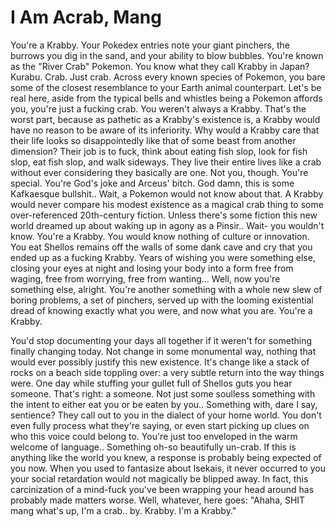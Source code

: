 # I Am Acrab, Mang
You're a Krabby. Your Pokedex entries note your giant pinchers, the burrows you dig in the sand, and your ability to blow bubbles. You're known as the "River Crab" Pokemon. You know what they call Krabby in Japan? Kurabu. Crab. Just crab.
Across every known species of Pokemon, you bare some of the closest resemblance to your Earth animal counterpart. Let's be real here, aside from the typical bells and whistles being a Pokemon affords you, you're just a fucking crab.
You weren't always a Krabby. That's the worst part, because as pathetic as a Krabby's existence is, a Krabby would have no reason to be aware of its inferiority. Why would a Krabby care that their life looks so disappointedly like that of some beast from another dimension? Their job is to fuck, think about eating fish slop, look for fish slop, eat fish slop, and walk sideways. They live their entire lives like a crab without ever considering they basically are one. Not you, though. You're special. You're God's joke and Arceus' bitch.
God damn, this is some Kafkaesque bullshit.. Wait, a Pokemon would not know about that. A Krabby would never compare his modest existence as a magical crab thing to some over-referenced 20th-century fiction. Unless there's some fiction this new world dreamed up about waking up in agony as a Pinsir.. Wait- you wouldn't know. You're a Krabby. You would know nothing of culture or innovation. You eat Shellos remains off the walls of some dank cave and cry that you ended up as a fucking Krabby. Years of wishing you were something else, closing your eyes at night and losing your body into a form free from waging, free from worrying, free from wanting... Well, now you're something else, alright. You're another something with a whole new slew of boring problems, a set of pinchers, served up with the looming existential dread of knowing exactly what you were, and now what you are. You're a Krabby.

You'd stop documenting your days all together if it weren't for something finally changing today. Not change in some monumental way, nothing that would ever possibly justify this new existence. It's change like a stack of rocks on a beach side toppling over: a very subtle return into the way things were.
One day while stuffing your gullet full of Shellos guts you hear someone. That's right: a someone. Not just some soulless something with the intent to either eat you or be eaten by you.. Something with, dare I say, sentience? They call out to you in the dialect of your home world. You don't even fully process what they're saying, or even start picking up clues on who this voice could belong to. You're just too enveloped in the warm welcome of language.. Something oh-so beautifully un-crab.
If this is anything like the world you knew, a response is probably being expected of you now. When you used to fantasize about Isekais, it never occurred to you your social retardation would not magically be blipped away. In fact, this carcinization of a mind-fuck you've been wrapping your head around has probably made matters worse. Well, whatever, here goes:
"Ahaha, SHIT mang what's up, I'm a crab.. by. Krabby. I'm a Krabby."